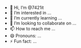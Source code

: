 - 👋 Hi, I’m @7421it
- 👀 I’m interested in ...
- 🌱 I’m currently learning ...
- 💞️ I’m looking to collaborate on ...
- 📫 How to reach me ...
- 😄 Pronouns: ...
- ⚡ Fun fact: ...

<!---
7421it/7421it is a ✨ special ✨ repository because its `README.md` (this file) appears on your GitHub profile.
You can click the Preview link to take a look at your changes.
--->
